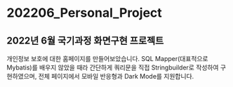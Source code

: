 # 202206_Personal_Project
2022년 6월 국기과정 화면구현 프로젝트
-----
개인정보 보호에 대한 홈페이지를 만들어보았습니다.
SQL Mapper(대표적으로 Mybatis)를 배우지 않았을 때라 간단하게 쿼리문을 직접 Stringbuilder로 작성하여 구현하였으며,
전체 페이지에서 모바일 반응형과 Dark Mode를 지원합니다.
